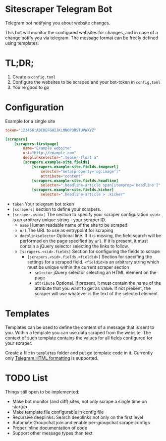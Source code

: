 # Sitescraper Telegram Bot
Telegram bot notifying you about website changes.

This bot will monitor the configured websites for changes, and in case of a change notify you via telegram. The message format can be freely defined using templates.

# TL;DR;
1. Create a `config.toml`
2. Configure the websites to be scraped and your bot-token in `config.toml`
3. You're good to go

# Configuration

Example for a single site
```toml
token="123456:ABCDEFGHIJKLMNOPQRSTUVWXYZ"

[scrapers]
    [scrapers.firstpage]
        name="Example website"
        url="http://example.com"
        deeplinkselector=".teaser-float a"
        [scrapers.example-site.fields]
            [scrapers.example-site.fields.imageurl]
                selector="meta[property='og:image']"
                attribute="content"
            [scrapers.example-site.fields.headline]
                selector=".headline-article span[itemprop='headline']"
            [scrapers.example-site.fields.kicker]
                selector=".headline-article > .kicker"
```

- `token` Your telegram bot token
- `[scrapers]` section to define your scrapers.
- `[scraper.<sid>]` The section to specify your scraper configuration `<sid>` is an arbitrary unique string - your scraper ID.
    - `name` Human readable name of the site to be scraped
    - `url` The URL to use as entrypoint for scraping
    - `deeplinkselector` Optional line. If it is missing, the field search will be performed on the page specified by `url`. If it is present, it must contain a jQuery selector selecting the links to follow.
    - `[scrapers.<sid>.fields]` Section for configuring the fields to scrape
        -  `[scrapers.<sid>.fields.<fieldid>]` Section for specifing the settings for a scraped field. `<fieldid>`is an arbitrary string which must be unique within the current scraper section
            - `selector` jQuery selector selecting an HTML element on the page
            - `attribute` Optional. If present, it must contain the name of the attribute that you want to get as value. If not present, the scraper will use whatever is the text of the selected element.

# Templates 
Templates can be used to define the content of a message that is sent to you. Within a template you can use data scraped from the website. The context of such template contains the values for all fields configured for your scraper.

Create a file in `templates` folder and put go template code in it. Currently only [Telegram HTML formatting](https://core.telegram.org/bots/api#formatting-options) is supported.


# TODO List
Things still open to be implemented:
- Make bot monitor (and diff) sites, not only scrape a single time on startup
- Make template file configurable in config file
- Recursive deeplinks: Search deeplinks not only on the first level
- Automate Groupchat join and enable per-groupchat scrape configs
- Proper inline documentation of code
- Support other message types than text